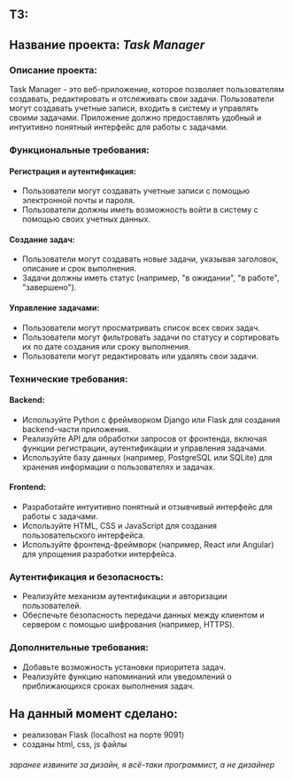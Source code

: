 ## ТЗ:

## Название проекта: ***Task Manager***

### Описание проекта:

Task Manager - это веб-приложение, которое позволяет пользователям создавать, редактировать и отслеживать свои задачи. Пользователи могут создавать учетные записи, входить в систему и управлять своими задачами. Приложение должно предоставлять удобный и интуитивно понятный интерфейс для работы с задачами.

### Функциональные требования:

#### Регистрация и аутентификация:
* Пользователи могут создавать учетные записи с помощью электронной почты и пароля.
* Пользователи должны иметь возможность войти в систему с помощью своих учетных данных.

#### Создание задач:
* Пользователи могут создавать новые задачи, указывая заголовок, описание и срок выполнения.
* Задачи должны иметь статус (например, "в ожидании", "в работе", "завершено").

#### Управление задачами:
* Пользователи могут просматривать список всех своих задач.
* Пользователи могут фильтровать задачи по статусу и сортировать их по дате создания или сроку выполнения.
* Пользователи могут редактировать или удалять свои задачи.

### Технические требования:
#### Backend:
* Используйте Python с фреймворком Django или Flask для создания backend-части приложения.
* Реализуйте API для обработки запросов от фронтенда, включая функции регистрации, аутентификации и управления задачами.
* Используйте базу данных (например, PostgreSQL или SQLite) для хранения информации о пользователях и задачах.
#### Frontend:
* Разработайте интуитивно понятный и отзывчивый интерфейс для работы с задачами.
* Используйте HTML, CSS и JavaScript для создания пользовательского интерфейса.
* Используйте фронтенд-фреймворк (например, React или Angular) для упрощения разработки интерфейса.

### Аутентификация и безопасность:
* Реализуйте механизм аутентификации и авторизации пользователей.
* Обеспечьте безопасность передачи данных между клиентом и сервером с помощью шифрования (например, HTTPS).

### Дополнительные требования:
* Добавьте возможность установки приоритета задач.
* Реализуйте функцию напоминаний или уведомлений о приближающихся сроках выполнения задач.

## На данный момент сделано:
* реализован Flask (localhost на порте 9091)
* созданы html, css, js файлы


###### заранее извините за дизайн, я всё-таки программист, а не дизайнер